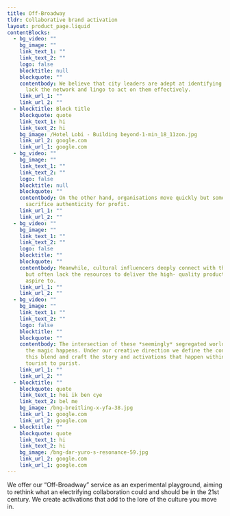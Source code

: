 ```yaml
---
title: Off-Broadway
tldr: Collaborative brand activation
layout: product_page.liquid
contentBlocks:
  - bg_video: ""
    bg_image: ""
    link_text_1: ""
    link_text_2: ""
    logo: false
    blocktitle: null
    blockquote: ""
    contentbody: We believe that city leaders are adept at identifying needs but may
      lack the network and lingo to act on them effectively.
    link_url_1: ""
    link_url_2: ""
  - blocktitle: Block title
    blockquote: quote
    link_text_1: hi
    link_text_2: hi
    bg_image: /Hotel Lobi - Building beyond-1-min_18_11zon.jpg
    link_url_2: google.com
    link_url_1: google.com
  - bg_video: ""
    bg_image: ""
    link_text_1: ""
    link_text_2: ""
    logo: false
    blocktitle: null
    blockquote: ""
    contentbody: On the other hand, organisations move quickly but sometimes
      sacrifice authenticity for profit.
    link_url_1: ""
    link_url_2: ""
  - bg_video: ""
    bg_image: ""
    link_text_1: ""
    link_text_2: ""
    logo: false
    blocktitle: ""
    blockquote: ""
    contentbody: Meanwhile, cultural influencers deeply connect with their audience
      but often lack the resources to deliver the high- quality productions they
      aspire to.
    link_url_1: ""
    link_url_2: ""
  - bg_video: ""
    bg_image: ""
    link_text_1: ""
    link_text_2: ""
    logo: false
    blocktitle: ""
    blockquote: ""
    contentbody: The intersection of these *seemingly* segregated worlds, is where
      the magic happens. Under our creative direction we define the contours of
      this blend and craft the story and activations that happen within. From
      tourist to purist.
    link_url_1: ""
    link_url_2: ""
  - blocktitle: ""
    blockquote: quote
    link_text_1: hoi ik ben cye
    link_text_2: bel me
    bg_image: /bng-breitling-x-yfa-38.jpg
    link_url_1: google.com
    link_url_2: google.com
  - blocktitle: ""
    blockquote: quote
    link_text_1: hi
    link_text_2: hi
    bg_image: /bng-dar-yuro-s-resonance-59.jpg
    link_url_2: google.com
    link_url_1: google.com
---
```


We offer our “Off-Broadway” service as an experimental playground, aiming to
rethink what an electrifying collaboration could and should be in the 21st century.
We create activations that add to the lore of the culture you move in.